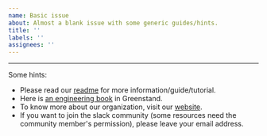 ```yaml
---
name: Basic issue
about: Almost a blank issue with some generic guides/hints.
title: ''
labels: ''
assignees: ''
---
```


---

Some hints:

- Please read our [readme](https://github.com/Greenstand/treetracker-web-map-client#treetracker-web) for more information/guide/tutorial.
- Here is [an engineering book](https://greenstand.gitbook.io/engineering/) in Greenstand.
- To know more about our organization, visit our [website](https://greenstand.org).
- If you want to join the slack community (some resources need the community member's permission), please leave your email address.

